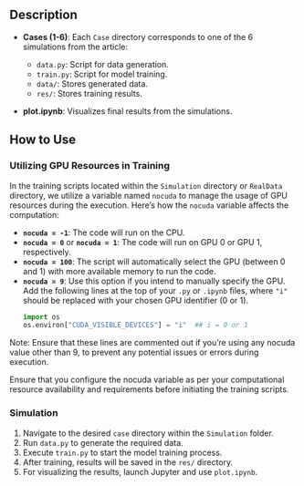 ## Description

- **Cases (1-6)**: Each `Case` directory corresponds to one of the 6 simulations from the article:
  - `data.py`: Script for data generation.
  - `train.py`: Script for model training.
  - `data/`: Stores generated data.
  - `res/`: Stores training results.

- **plot.ipynb**: Visualizes final results from the simulations.


## How to Use

### Utilizing GPU Resources in Training

In the training scripts located within the `Simulation` directory or `RealData` directory, we utilize a variable named `nocuda` to manage the usage of GPU resources during the execution. Here’s how the `nocuda` variable affects the computation:

- **`nocuda = -1`**: The code will run on the CPU.
- **`nocuda = 0`** or **`nocuda = 1`**: The code will run on GPU 0 or GPU 1, respectively.
- **`nocuda = 100`**: The script will automatically select the GPU (between 0 and 1) with more available memory to run the code.
- **`nocuda = 9`**: Use this option if you intend to manually specify the GPU. Add the following lines at the top of your `.py` or `.ipynb` files, where `"i"` should be replaced with your chosen GPU identifier (0 or 1).
  ```python
  import os
  os.environ["CUDA_VISIBLE_DEVICES"] = "i"  ## i = 0 or 1
  
Note: Ensure that these lines are commented out if you’re using any nocuda value other than 9, to prevent any potential issues or errors during execution.

Ensure that you configure the nocuda variable as per your computational resource availability and requirements before initiating the training scripts.

### Simulation

1. Navigate to the desired `case` directory within the `Simulation` folder.
2. Run `data.py` to generate the required data.
3. Execute `train.py` to start the model training process. 
4. After training, results will be saved in the `res/` directory.
5. For visualizing the results, launch Jupyter and use `plot.ipynb`.
